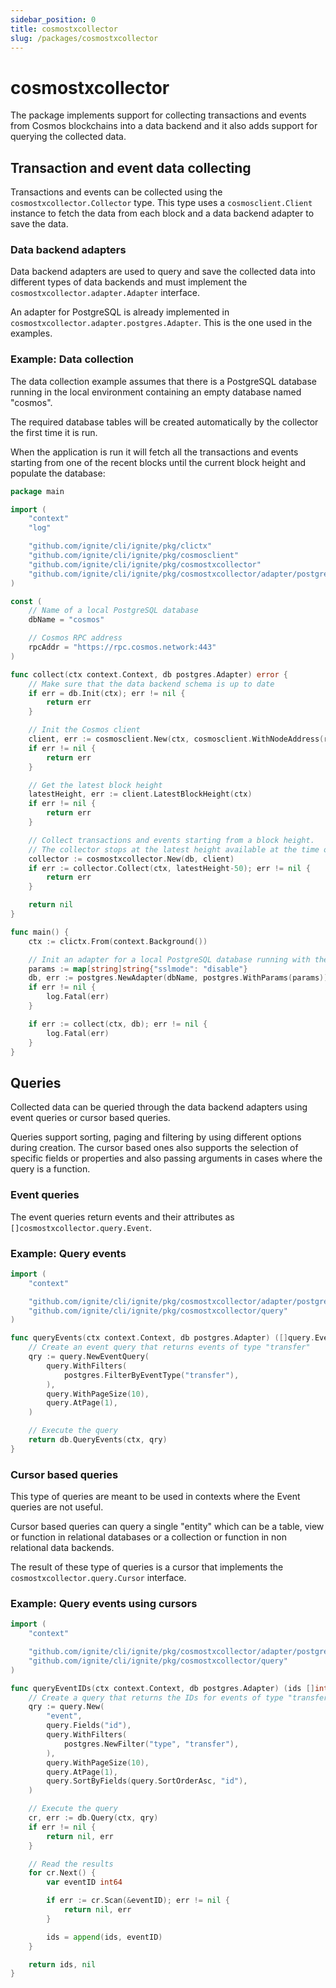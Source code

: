 ```yaml
---
sidebar_position: 0
title: cosmostxcollector
slug: /packages/cosmostxcollector
---
```


# cosmostxcollector

The package implements support for collecting transactions and events from Cosmos blockchains
into a data backend and it also adds support for querying the collected data.

## Transaction and event data collecting

Transactions and events can be collected using the `cosmostxcollector.Collector` type. This
type uses a `cosmosclient.Client` instance to fetch the data from each block and a data backend
adapter to save the data.

### Data backend adapters

Data backend adapters are used to query and save the collected data into different types of data
backends and must implement the `cosmostxcollector.adapter.Adapter` interface.

An adapter for PostgreSQL is already implemented in `cosmostxcollector.adapter.postgres.Adapter`.
This is the one used in the examples.

### Example: Data collection

The data collection example assumes that there is a PostgreSQL database running in the local
environment containing an empty database named "cosmos".

The required database tables will be created automatically by the collector the first time it is run.

When the application is run it will fetch all the transactions and events starting from one of the
recent blocks until the current block height and populate the database:

```go
package main

import (
	"context"
	"log"

	"github.com/ignite/cli/ignite/pkg/clictx"
	"github.com/ignite/cli/ignite/pkg/cosmosclient"
	"github.com/ignite/cli/ignite/pkg/cosmostxcollector"
	"github.com/ignite/cli/ignite/pkg/cosmostxcollector/adapter/postgres"
)

const (
	// Name of a local PostgreSQL database
	dbName = "cosmos"

	// Cosmos RPC address
	rpcAddr = "https://rpc.cosmos.network:443"
)

func collect(ctx context.Context, db postgres.Adapter) error {
	// Make sure that the data backend schema is up to date
	if err = db.Init(ctx); err != nil {
		return err
	}

	// Init the Cosmos client
	client, err := cosmosclient.New(ctx, cosmosclient.WithNodeAddress(rpcAddr))
	if err != nil {
		return err
	}

	// Get the latest block height
	latestHeight, err := client.LatestBlockHeight(ctx)
	if err != nil {
		return err
	}

	// Collect transactions and events starting from a block height.
	// The collector stops at the latest height available at the time of the call.
	collector := cosmostxcollector.New(db, client)
	if err := collector.Collect(ctx, latestHeight-50); err != nil {
		return err
	}

	return nil
}

func main() {
	ctx := clictx.From(context.Background())

	// Init an adapter for a local PostgreSQL database running with the default values
	params := map[string]string{"sslmode": "disable"}
	db, err := postgres.NewAdapter(dbName, postgres.WithParams(params))
	if err != nil {
		log.Fatal(err)
	}

	if err := collect(ctx, db); err != nil {
		log.Fatal(err)
	}
}
```

## Queries

Collected data can be queried through the data backend adapters using event queries or
cursor based queries.

Queries support sorting, paging and filtering by using different options during creation.
The cursor based ones also supports the selection of specific fields or properties and also
passing arguments in cases where the query is a function.

### Event queries

The event queries return events and their attributes as `[]cosmostxcollector.query.Event`.

### Example: Query events

```go
import (
	"context"

	"github.com/ignite/cli/ignite/pkg/cosmostxcollector/adapter/postgres"
	"github.com/ignite/cli/ignite/pkg/cosmostxcollector/query"
)

func queryEvents(ctx context.Context, db postgres.Adapter) ([]query.Event, error) {
	// Create an event query that returns events of type "transfer"
	qry := query.NewEventQuery(
		query.WithFilters(
			postgres.FilterByEventType("transfer"),
		),
		query.WithPageSize(10),
		query.AtPage(1),
	)

	// Execute the query
	return db.QueryEvents(ctx, qry)
}
```

### Cursor based queries

This type of queries are meant to be used in contexts where the Event queries are not
useful.

Cursor based queries can query a single "entity" which can be a table, view or function
in relational databases or a collection or function in non relational data backends.

The result of these type of queries is a cursor that implements the `cosmostxcollector.query.Cursor`
interface.

### Example: Query events using cursors

```go
import (
	"context"

	"github.com/ignite/cli/ignite/pkg/cosmostxcollector/adapter/postgres"
	"github.com/ignite/cli/ignite/pkg/cosmostxcollector/query"
)

func queryEventIDs(ctx context.Context, db postgres.Adapter) (ids []int64, err error) {
	// Create a query that returns the IDs for events of type "transfer"
	qry := query.New(
		"event",
		query.Fields("id"),
		query.WithFilters(
			postgres.NewFilter("type", "transfer"),
		),
		query.WithPageSize(10),
		query.AtPage(1),
		query.SortByFields(query.SortOrderAsc, "id"),
	)

	// Execute the query
	cr, err := db.Query(ctx, qry)
	if err != nil {
		return nil, err
	}

	// Read the results
	for cr.Next() {
		var eventID int64

		if err := cr.Scan(&eventID); err != nil {
			return nil, err
		}

		ids = append(ids, eventID)
	}

	return ids, nil
}
```
